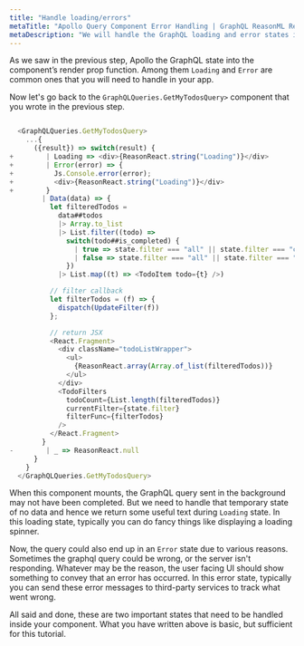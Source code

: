 ```yaml
---
title: "Handle loading/errors"
metaTitle: "Apollo Query Component Error Handling | GraphQL ReasonML React Apollo Tutorial"
metaDescription: "We will handle the GraphQL loading and error states in the app using the Apollo Query Component render props - loading and error "
---
```


As we saw in the previous step, Apollo the GraphQL state into the component’s render prop function. Among them `Loading` and `Error` are common ones that you will need to handle in your app.

Now let's go back to the `GraphQLQueries.GetMyTodosQuery>` component that you wrote in the previous step.

```javascript

  <GraphQLQueries.GetMyTodosQuery>
    ...{
      ({result}) => switch(result) {
+        | Loading => <div>{ReasonReact.string("Loading")}</div>
+        | Error(error) => {
+          Js.Console.error(error);
+          <div>{ReasonReact.string("Loading")}</div>
+        }
        | Data(data) => {
          let filteredTodos =
            data##todos
            |> Array.to_list
            |> List.filter((todo) =>
              switch(todo##is_completed) {
                | true => state.filter === "all" || state.filter === "complete"
                | false => state.filter === "all" || state.filter === "active"
              })
            |> List.map((t) => <TodoItem todo={t} />)

          // filter callback
          let filterTodos = (f) => {
            dispatch(UpdateFilter(f))
          };

          // return JSX
          <React.Fragment>
            <div className="todoListWrapper">
              <ul>
                {ReasonReact.array(Array.of_list(filteredTodos))}
              </ul>
            </div>
            <TodoFilters
              todoCount={List.length(filteredTodos)}
              currentFilter={state.filter}
              filterFunc={filterTodos}
            />
          </React.Fragment>
        }
-        | _ => ReasonReact.null
      }
    }
  </GraphQLQueries.GetMyTodosQuery>

```

When this component mounts, the GraphQL query sent in the background may not have been completed. But we need to handle that temporary state of no data and hence we return some useful text during `Loading` state. 
In this loading state, typically you can do fancy things like displaying a loading spinner.

Now, the query could also end up in an `Error` state due to various reasons. Sometimes the graphql query could be wrong, or the server isn't responding. Whatever may be the reason, the user facing UI should show something to convey that an error has occurred. 
In this error state, typically you can send these error messages to third-party services to track what went wrong.

All said and done, these are two important states that need to be handled inside your component. What you have written above is basic, but sufficient for this tutorial.
